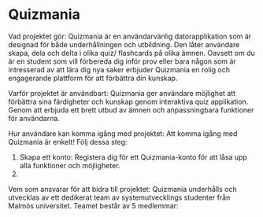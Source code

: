# Quizmania
Vad projektet gör: 
Quizmania är en användarvänlig datorapplikation som är designad för både underhållningen och utbildning. Den låter användare skapa, dela och delta i olika quiz/ flashcards på olika ämnen. Oavsett om du är en student som vill förbereda dig inför prov eller bara någon som är intresserad av att lära dig nya saker erbjuder Quizmania en rolig och engagerande plattform för att förbättra din kunskap. 

Varför projektet är användbart: 
Quizmania ger användare möjlighet att förbättra sina färdigheter och kunskap genom interaktiva quiz applikation. Genom att erbjuda ett brett utbud av ämnen och anpassningbara funktioner för användarna.  

Hur användare kan komma igång med projektet: 
Att komma igång med Quizmania är enkelt! Följ dessa steg:
1. Skapa ett konto: Registera dig för ett Quizmania-konto för att låsa upp alla funktioner och möjligheter. 
2. 

Vem som ansvarar för att bidra till projektet: 
Quizmania underhålls och utvecklas av ett dedikerat team av systemutvecklings studenter från Malmös universitet. Teamet består av 5 medlemmar: 
